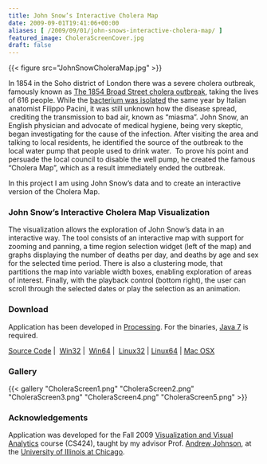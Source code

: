 ```yaml
---
title: John Snow’s Interactive Cholera Map
date: 2009-09-01T19:41:06+00:00
aliases: [ /2009/09/01/john-snows-interactive-cholera-map/ ]
featured_image: CholeraScreenCover.jpg
draft: false
---
```


{{< figure src="JohnSnowCholeraMap.jpg" >}}

In 1854 in the Soho district of London there was a severe cholera outbreak, famously known as <a class="external text" href="http://en.wikipedia.org/wiki/1854_Broad_Street_cholera_outbreak" rel="nofollow">The 1854 Broad Street cholera outbreak</a>, taking&nbsp;the lives of 616 people. While the [bacterium was isolated][1]&nbsp;the same year by Italian anatomist Filippo Pacini, it was still unknown how the disease spread, &nbsp;crediting the transmission to&nbsp;bad air, known as &#8220;miasma&#8221;. John Snow, an English physician and advocate of medical hygiene, being very&nbsp;skeptic, began&nbsp;investigating for the cause of the infection. After visiting the area and talking to local residents, he identified the source of the outbreak to&nbsp;the local water pump that people used to drink water. &nbsp;To prove his point and persuade the local council to disable the well pump, he created the famous &#8220;Cholera Map&#8221;, which as a result immediately ended the outbreak.

In this project I am using John Snow&#8217;s data and to create an interactive version of the Cholera Map.

### John Snow&#8217;s Interactive Cholera Map&nbsp;Visualization

The visualization allows the exploration of John Snow&#8217;s data in an interactive way. The tool consists of an interactive map with support for zooming and panning, a time region selection widget (left of the map) and graphs displaying the number of deaths per day, and deaths by age and sex for the selected time period. There is also a clustering mode, that partitions&nbsp;the map into variable width boxes, enabling exploration of areas of interest. Finally, with the playback control (bottom right), the user can scroll through the selected dates or play the selection as an animation.

<canvas data-processing-sources="app/InteractiveCholeraMap.pde app/DataParser.pde app/Globals.pde app/BarChart.pde app/Chart.pde app/Grid.pde app/CholeraMap.pde app/HorizontalBarChart.pde app/Dates.pde app/LineChart.pde app/Deaths.pde app/TimeLineChart.pde app/DrawingArea.pde app/VerticalBarChart.pde"></canvas>

### Download

Application has been developed in <a href="http://www.processing.org" target="_blank" rel="noopener noreferrer">Processing</a>. For the binaries,&nbsp;[Java 7][2] is required.

<span data-type="normal"  class="qode_icon_shortcode  q_font_awsome_icon   " style=" "><i class="qode_icon_font_awesome fa fa-file-text-o qode_icon_element" style="color: #000000;" ></i></span> [Source Code][3]&nbsp;|&nbsp;<span data-type="normal"  class="qode_icon_shortcode  q_font_awsome_icon   " style=" "><i class="qode_icon_font_awesome fa fa-windows qode_icon_element" style="color: #000000;" ></i></span> [Win32][4]&nbsp;|&nbsp;<span data-type="normal"  class="qode_icon_shortcode  q_font_awsome_icon   " style=" "><i class="qode_icon_font_awesome fa fa-windows qode_icon_element" style="color: #000000;" ></i></span> [Win64][5]&nbsp;|&nbsp;<span data-type="normal"  class="qode_icon_shortcode  q_font_awsome_icon   " style=" "><i class="qode_icon_font_awesome fa fa-linux qode_icon_element" style="color: #000000;" ></i></span> [Linux32][6]&nbsp;| <span data-type="normal"  class="qode_icon_shortcode  q_font_awsome_icon   " style=" "><i class="qode_icon_font_awesome fa fa-linux qode_icon_element" style="color: #000000;" ></i></span> [Linux64][7]&nbsp;|<span data-type="normal"  class="qode_icon_shortcode  q_font_awsome_icon   " style=" "><i class="qode_icon_font_awesome fa fa-apple qode_icon_element" style="color: #000000;" ></i></span> [Mac OSX][8]

### Gallery

{{< gallery "CholeraScreen1.png" "CholeraScreen2.png" "CholeraScreen3.png" "CholeraScreen4.png" "CholeraScreen5.png" >}}

### Acknowledgements

Application was developed for the Fall 2009 <a href="https://www.evl.uic.edu/aej/424/index.html#" target="_blank" rel="noopener noreferrer">Visualization and Visual Analytics</a> course (CS424), taught by my advisor Prof. <a href="https://www.evl.uic.edu/aej/" target="_blank" rel="noopener noreferrer">Andrew Johnson</a>, at the <a href="http://www.uic.edu" target="_blank" rel="noopener noreferrer">University of Illinois at Chicago</a>.

 [1]: http://en.wikipedia.org/wiki/Cholera#History
 [2]: http://java.com/en/download/
 [3]: https://github.com/mvictoras/InteractiveCholeraMap/archive/v1.0.tar.gz
 [4]: https://github.com/mvictoras/InteractiveCholeraMap/releases/download/v1.0/Interactive.Cholera.Map.Win32.zip
 [5]: https://github.com/mvictoras/InteractiveCholeraMap/releases/download/v1.0/Interactive.Cholera.Map.Win64.zip
 [6]: https://github.com/mvictoras/InteractiveCholeraMap/releases/download/v1.0/Interactive.Cholera.Map.Linux32.zip
 [7]: https://github.com/mvictoras/InteractiveCholeraMap/releases/download/v1.0/Interactive.Cholera.Map.Linux64.zip
 [8]: https://github.com/mvictoras/InteractiveCholeraMap/releases/download/v1.0/Interactive.Cholera.Map.Mac.OSX.zip
